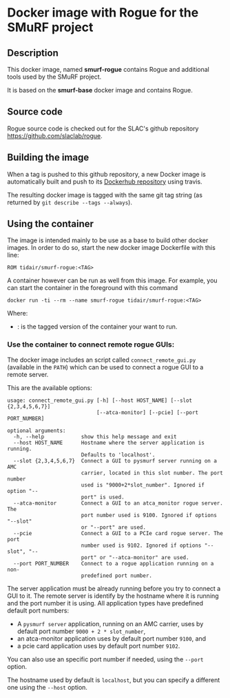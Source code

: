 # Docker image with Rogue for the SMuRF project

## Description

This docker image, named **smurf-rogue** contains Rogue and additional tools used by the SMuRF project.

It is based on the **smurf-base** docker image and contains Rogue.

## Source code

Rogue source code is checked out for the SLAC's github repository https://github.com/slaclab/rogue.

## Building the image

When a tag is pushed to this github repository, a new Docker image is automatically built and push to its [Dockerhub repository](https://hub.docker.com/r/tidair/smurf-rogue) using travis.

The resulting docker image is tagged with the same git tag string (as returned by `git describe --tags --always`).

## Using the container

The image is intended mainly to be use as a base to build other docker images. In order to do so, start the new docker image Dockerfile with this line:

```
ROM tidair/smurf-rogue:<TAG>
```

A container however can be run as well from this image. For example, you can start the container in the foreground with this command

```
docker run -ti --rm --name smurf-rogue tidair/smurf-rogue:<TAG>
```

Where:
- **<TAG>**: is the tagged version of the container your want to run.

### Use the container to connect remote rogue GUIs:

The docker image includes an script called `connect_remote_gui.py` (available in the `PATH`) which can be used to connect a rogue GUI to a remote server.

This are the available options:
```
usage: connect_remote_gui.py [-h] [--host HOST_NAME] [--slot {2,3,4,5,6,7}]
                             [--atca-monitor] [--pcie] [--port PORT_NUMBER]

optional arguments:
  -h, --help            show this help message and exit
  --host HOST_NAME      Hostname where the server application is running.
                        Defaults to 'localhost'.
  --slot {2,3,4,5,6,7}  Connect a GUI to pysmurf server running on a AMC
                        carrier, located in this slot number. The port number
                        used is "9000+2*slot_number". Ignored if option "--
                        port" is used.
  --atca-monitor        Connect a GUI to an atca_monitor rogue server. The
                        port number used is 9100. Ignored if options "--slot"
                        or "--port" are used.
  --pcie                Connect a GUI to a PCIe card rogue server. The port
                        number used is 9102. Ignored if options "--slot", "--
                        port" or "--atca-monitor" are used.
  --port PORT_NUMBER    Connect to a rogue application running on a non-
                        predefined port number.
```

The server application must be already running before you try to connect a GUI to it. The remote server is identify by the hostname where it is running and the port number it is using. All
application types have predefined default port numbers:
- A `pysmurf server` application, running on an AMC carrier, uses by default port number `9000 + 2 * slot_number`,
- an atca-monitor application uses by default port number `9100`, and
- a pcie card application uses by default port number `9102`.

You can also use an specific port number if needed, using the `--port` option.

The hostname used by default is `localhost`, but you can specify a different one using the `--host` option.